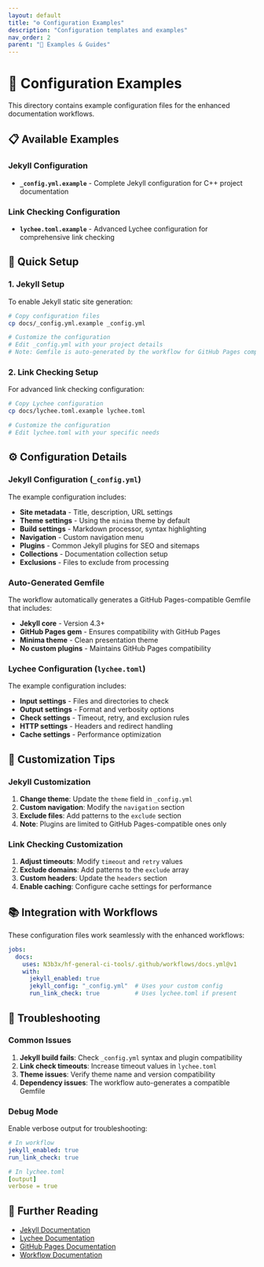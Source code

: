 ```yaml
---
layout: default
title: "⚙️ Configuration Examples"
description: "Configuration templates and examples"
nav_order: 2
parent: "📖 Examples & Guides"
---
```


# 📁 Configuration Examples

This directory contains example configuration files for the enhanced documentation workflows.

## 📋 Available Examples

### Jekyll Configuration
- **`_config.yml.example`** - Complete Jekyll configuration for C++ project documentation

### Link Checking Configuration
- **`lychee.toml.example`** - Advanced Lychee configuration for comprehensive link checking

## 🚀 Quick Setup

### 1. Jekyll Setup

To enable Jekyll static site generation:

```bash
# Copy configuration files
cp docs/_config.yml.example _config.yml

# Customize the configuration
# Edit _config.yml with your project details
# Note: Gemfile is auto-generated by the workflow for GitHub Pages compatibility
```

### 2. Link Checking Setup

For advanced link checking configuration:

```bash
# Copy Lychee configuration
cp docs/lychee.toml.example lychee.toml

# Customize the configuration
# Edit lychee.toml with your specific needs
```

## ⚙️ Configuration Details

### Jekyll Configuration (`_config.yml`)

The example configuration includes:

- **Site metadata** - Title, description, URL settings
- **Theme settings** - Using the `minima` theme by default
- **Build settings** - Markdown processor, syntax highlighting
- **Navigation** - Custom navigation menu
- **Plugins** - Common Jekyll plugins for SEO and sitemaps
- **Collections** - Documentation collection setup
- **Exclusions** - Files to exclude from processing

### Auto-Generated Gemfile

The workflow automatically generates a GitHub Pages-compatible Gemfile that includes:

- **Jekyll core** - Version 4.3+
- **GitHub Pages gem** - Ensures compatibility with GitHub Pages
- **Minima theme** - Clean presentation theme
- **No custom plugins** - Maintains GitHub Pages compatibility

### Lychee Configuration (`lychee.toml`)

The example configuration includes:

- **Input settings** - Files and directories to check
- **Output settings** - Format and verbosity options
- **Check settings** - Timeout, retry, and exclusion rules
- **HTTP settings** - Headers and redirect handling
- **Cache settings** - Performance optimization

## 🎯 Customization Tips

### Jekyll Customization

1. **Change theme**: Update the `theme` field in `_config.yml`
2. **Custom navigation**: Modify the `navigation` section
3. **Exclude files**: Add patterns to the `exclude` section
4. **Note**: Plugins are limited to GitHub Pages-compatible ones only

### Link Checking Customization

1. **Adjust timeouts**: Modify `timeout` and `retry` values
2. **Exclude domains**: Add patterns to the `exclude` array
3. **Custom headers**: Update the `headers` section
4. **Enable caching**: Configure cache settings for performance

## 📚 Integration with Workflows

These configuration files work seamlessly with the enhanced workflows:

```yaml
jobs:
  docs:
    uses: N3b3x/hf-general-ci-tools/.github/workflows/docs.yml@v1
    with:
      jekyll_enabled: true
      jekyll_config: "_config.yml"  # Uses your custom config
      run_link_check: true          # Uses lychee.toml if present
```

## 🔧 Troubleshooting

### Common Issues

1. **Jekyll build fails**: Check `_config.yml` syntax and plugin compatibility
2. **Link check timeouts**: Increase timeout values in `lychee.toml`
3. **Theme issues**: Verify theme name and version compatibility
4. **Dependency issues**: The workflow auto-generates a compatible Gemfile

### Debug Mode

Enable verbose output for troubleshooting:

```yaml
# In workflow
jekyll_enabled: true
run_link_check: true

# In lychee.toml
[output]
verbose = true
```

## 📖 Further Reading

- [Jekyll Documentation](https://jekyllrb.com/docs/)
- [Lychee Documentation](https://github.com/lycheeverse/lychee)
- [GitHub Pages Documentation](https://docs.github.com/en/pages)
- [Workflow Documentation](docs-workflow.md)
